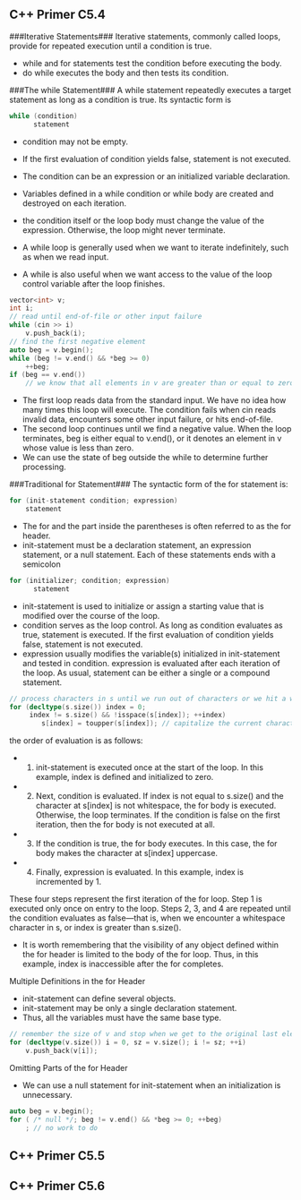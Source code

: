 ## C++ Primer C5.4

###Iterative Statements###
Iterative statements, commonly called loops, provide for repeated execution until a condition is true. 
* while and for statements test the condition before executing the body. 
* do while executes the body and then tests its condition.


###The while Statement###
A while statement repeatedly executes a target statement as long as a condition is true. Its syntactic form is
```cpp
while (condition)
      statement
```

* condition may not be empty. 
* If the first evaluation of condition yields false, statement is not executed.
* The condition can be an expression or an initialized variable declaration. 
* Variables defined in a while condition or while body are created and destroyed on each iteration.
* the condition itself or the loop body must change the value of the expression. Otherwise, the loop might never terminate.


* A while loop is generally used when we want to iterate indefinitely, such as when we read input. 
* A while is also useful when we want access to the value of the loop control variable after the loop finishes.

```cpp
vector<int> v;
int i;
// read until end-of-file or other input failure
while (cin >> i)
    v.push_back(i);
// find the first negative element
auto beg = v.begin();
while (beg != v.end() && *beg >= 0)
    ++beg;
if (beg == v.end())
    // we know that all elements in v are greater than or equal to zero
```
* The first loop reads data from the standard input. We have no idea how many times this loop will execute. The condition fails when cin reads invalid data, encounters some other input failure, or hits end-of-file. 
* The second loop continues until we find a negative value. When the loop terminates, beg is either equal to v.end(), or it denotes an element in v whose value is less than zero. 
* We can use the state of beg outside the while to determine further processing.

###Traditional for Statement###
The syntactic form of the for statement is:
```cpp
for (init-statement condition; expression)
    statement
```
* The for and the part inside the parentheses is often referred to as the for header.
* init-statement must be a declaration statement, an expression statement, or a null statement. Each of these statements ends with a semicolon

```cpp
for (initializer; condition; expression)
      statement
```

* init-statement is used to initialize or assign a starting value that is modified over the course of the loop. 
* condition serves as the loop control. As long as condition evaluates as true, statement is executed. If the first evaluation of condition yields false, statement is not executed. 
* expression usually modifies the variable(s) initialized in init-statement and tested in condition. expression is evaluated after each iteration of the loop. As usual, statement can be either a single or a compound statement.


```cpp
// process characters in s until we run out of characters or we hit a whitespace
for (decltype(s.size()) index = 0;
     index != s.size() && !isspace(s[index]); ++index)
        s[index] = toupper(s[index]); // capitalize the current character
```
the order of evaluation is as follows:
* 1. init-statement is executed once at the start of the loop. In this example, index is defined and initialized to zero.
* 2. Next, condition is evaluated. If index is not equal to s.size() and the character at s[index] is not whitespace, the for body is executed. Otherwise, the loop terminates. If the condition is false on the first iteration, then the for body is not executed at all.
* 3. If the condition is true, the for body executes. In this case, the for body makes the character at s[index] uppercase.
* 4. Finally, expression is evaluated. In this example, index is incremented by 1.

These four steps represent the first iteration of the for loop. Step 1 is executed only once on entry to the loop. Steps 2, 3, and 4 are repeated until the condition evaluates as false—that is, when we encounter a whitespace character in s, or index is greater than s.size().

* It is worth remembering that the visibility of any object defined within the for header is limited to the body of the for loop. Thus, in this example, index is inaccessible after the for completes.

Multiple Definitions in the for Header
* init-statement can define several objects. 
* init-statement may be only a single declaration statement. 
* Thus, all the variables must have the same base type. 
```cpp
// remember the size of v and stop when we get to the original last element
for (decltype(v.size()) i = 0, sz = v.size(); i != sz; ++i)
    v.push_back(v[i]);
```

Omitting Parts of the for Header
* We can use a null statement for init-statement when an initialization is unnecessary. 
```cpp
auto beg = v.begin();
for ( /* null */; beg != v.end() && *beg >= 0; ++beg)
    ; // no work to do
```

## C++ Primer C5.5


## C++ Primer C5.6
